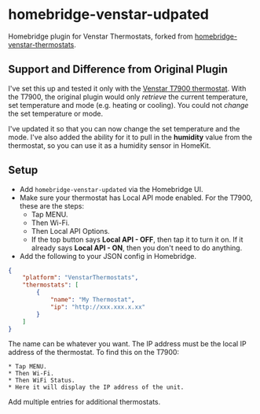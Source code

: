 # homebridge-venstar-udpated

Homebridge plugin for Venstar Thermostats, forked from [homebridge-venstar-thermostats](https://github.com/maladr01d/homebridge-venstar-thermostats).

## Support and Difference from Original Plugin

I've set this up and tested it only with the [Venstar T7900 thermostat](https://venstar.com/thermostats/colortouch/). With the T7900, the original plugin would only *retrieve* the current temperature, set temperature and mode (e.g. heating or cooling). You could not *change* the set temperature or mode.

I've updated it so that you can now change the set temperature and the mode. I've also added the ability for it to pull in the **humidity** value from the thermostat, so you can use it as a humidity sensor in HomeKit. 

## Setup

* Add `homebridge-venstar-updated` via the Homebridge UI.
* Make sure your thermostat has Local API mode enabled. For the T7900, these are the steps:
    * Tap MENU.
    * Then Wi-Fi.
    * Then Local API Options.
    * If the top button says **Local API - OFF**, then tap it to turn it on. If it already says **Local API - ON**, then you don't need to do anything.
* Add the following to your JSON config in Homebridge. 

```json
{
    "platform": "VenstarThermostats",
    "thermostats": [
        {
            "name": "My Thermostat",
            "ip": "http://xxx.xxx.x.xx"
        }
    ]
}
```

The name can be whatever you want. The IP address must be the local IP address of the thermostat. To find this on the T7900:

    * Tap MENU.
    * Then Wi-Fi.
    * Then WiFi Status.
    * Here it will display the IP address of the unit.

Add multiple entries for additional thermostats.